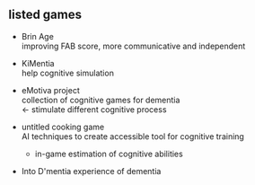 <!-- META
{"title":"Dementia Games: A Literature Review of Dementia-Related Serious Games","link":"https://link.springer.com/chapter/10.1007/978-3-642-40790-1_2","media":"academic","tags":["game","dementia","seriousgame","survey"],"short":{"en":"2013 survey of demensia games","ja":"認知症対策ゲームの2013サーベイ論文"},"importance":3,"hasPage":true,"createdAt":1720798359.263,"updatedAt":1720798359.263}
META -->

## listed games

- Brin Age  
  improving FAB score, more communicative and independent

- KiMentia  
  help cognitive simulation

- eMotiva project  
  collection of cognitive games for dementia  
  <- stimulate different cognitive process

- untitled cooking game  
  AI techniques to create accessible tool for cognitive training

  - in-game estimation of cognitive abilities

- Into D'mentia
  experience of dementia
